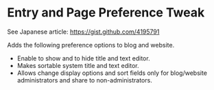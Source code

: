 # Entry and Page Preference Tweak

See Japanese article: https://gist.github.com/4195791

Adds the following preference options to blog and website.

* Enable to show and to hide title and text editor.
* Makes sortable system title and text editor.
* Allows change display options and sort fields only for blog/website administrators and share to non-administrators.
